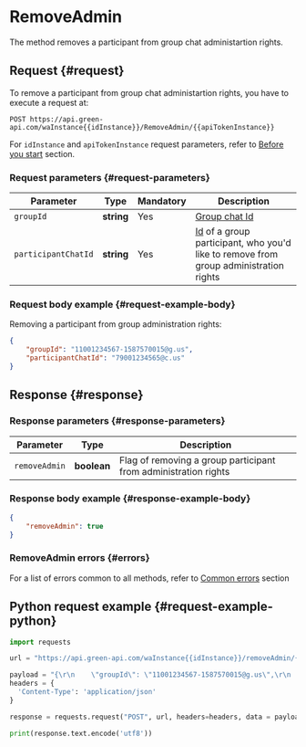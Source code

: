 # RemoveAdmin

The method removes a participant from group chat administartion rights. 

## Request {#request}

To remove a participant from group chat administartion rights, you have to execute a request at:
```
POST https://api.green-api.com/waInstance{{idInstance}}/RemoveAdmin/{{apiTokenInstance}}
```

For `idInstance` and `apiTokenInstance` request parameters, refer to [Before you start](../../before-start.md#parameters) section.

### Request parameters {#request-parameters}

Parameter | Type | Mandatory | Description
----- | ----- | ----- | -----
`groupId` | **string** | Yes | [Group chat Id](../chat-id.md#gus)
`participantChatId` | **string** | Yes | [Id](../chat-id.md#corr) of a group participant, who you'd like to remove from group administration rights

### Request body example {#request-example-body}

Removing a participant from group administration rights:
```json
{
    "groupId": "11001234567-1587570015@g.us",
    "participantChatId": "79001234565@c.us"
}
```

## Response {#response}

### Response parameters {#response-parameters}

Parameter | Type |  Description
----- | ----- | ----- 
`removeAdmin` | **boolean** | Flag of removing a group participant from administration rights 

### Response body example {#response-example-body}

```json
{
    "removeAdmin": true
}
```

### RemoveAdmin errors {#errors}

For a list of errors common to all methods, refer to [Common errors](../common-errors.md) section

## Python request example  {#request-example-python}

```python
import requests

url = "https://api.green-api.com/waInstance{{idInstance}}/removeAdmin/{{apiTokenInstance}}"

payload = "{\r\n    \"groupId\": \"11001234567-1587570015@g.us\",\r\n    \"participantChatId\": \"79001234568@c.us\",\r\n}"
headers = {
  'Content-Type': 'application/json'
}

response = requests.request("POST", url, headers=headers, data = payload)

print(response.text.encode('utf8'))
```
